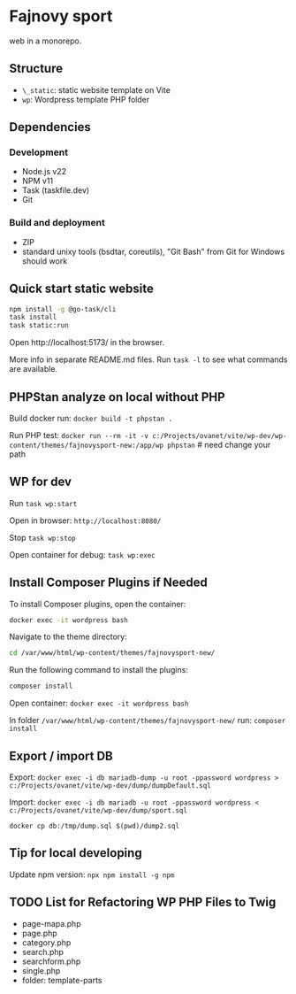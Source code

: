 # Fajnovy sport

web in a monorepo.

## Structure

- `\_static`: static website template on Vite
- `wp`: Wordpress template PHP folder

## Dependencies

### Development

- Node.js v22
- NPM v11
- Task (taskfile.dev)
- Git

### Build and deployment

- ZIP
- standard unixy tools (bsdtar, coreutils), "Git Bash" from Git for Windows should work

## Quick start static website

```sh
npm install -g @go-task/cli
task install
task static:run
```

Open http://localhost:5173/ in the browser.

More info in separate README.md files. Run `task -l` to see what commands are available.

## PHPStan analyze on local without PHP

Build docker run: `docker build -t phpstan .`

Run PHP test: `docker run --rm -it -v c:/Projects/ovanet/vite/wp-dev/wp-content/themes/fajnovysport-new:/app/wp phpstan` # need change your path

## WP for dev

Run `task wp:start`

Open in browser: `http://localhost:8080/`

Stop `task wp:stop`

Open container for debug: `task wp:exec`

## Install Composer Plugins if Needed

To install Composer plugins, open the container:

```sh
docker exec -it wordpress bash
```

Navigate to the theme directory:

```sh
cd /var/www/html/wp-content/themes/fajnovysport-new/
```

Run the following command to install the plugins:

```sh
composer install
```

Open container: `docker exec -it wordpress bash`

In folder `/var/www/html/wp-content/themes/fajnovysport-new/` run: `composer install`

## Export / import DB

Export: `docker exec -i db mariadb-dump -u root -ppassword wordpress > c:/Projects/ovanet/vite/wp-dev/dump/dumpDefault.sql`

Import: `docker exec -i db mariadb -u root -ppassword wordpress < c:/Projects/ovanet/vite/wp-dev/dump/sport.sql`

`docker cp db:/tmp/dump.sql $(pwd)/dump2.sql`

## Tip for local developing

Update npm version: `npx npm install -g npm`

## TODO List for Refactoring WP PHP Files to Twig

- page-mapa.php
- page.php
- category.php
- search.php
- searchform.php
- single.php
- folder: template-parts
